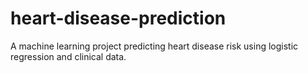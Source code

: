 # heart-disease-prediction
A machine learning project predicting heart disease risk using logistic regression and clinical data.
